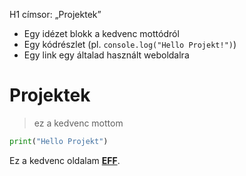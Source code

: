 H1 címsor: „Projektek”
   * Egy idézet blokk a kedvenc mottódról
   * Egy kódrészlet (pl. `console.log("Hello Projekt!")`)
   * Egy link egy általad használt weboldalra

   # Projektek

   > ez a kedvenc mottom

   ```python
   print("Hello Projekt")
   ```

Ez a kedvenc oldalam **[EFF](https://eff.org)**.